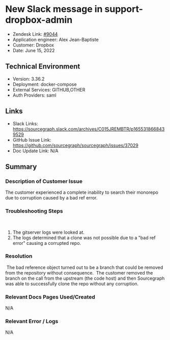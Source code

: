 ​
# New Slack message in support-dropbox-admin <!-- Ticket Title  Hint: include keywords to make it searchable -->

- Zendesk Link: [#9044](https://sourcegraph.zendesk.com/agent/tickets/9044)
- Application engineer: Alex Jean-Baptiste
- Customer: Dropbox <!-- Redact if this contains personally identifying information -->
- Date: June 15, 2022

<!-- Data populated from integration, speak to Ben Gordon or Michael Bali if not working -->
<!-- During Internal team trial, fill missing data manually (we are waiting for all data to sync) -->

## Technical Environment
- Version: 3.36.2​
- Deployment: docker-compose
- External Services: GITHUB,OTHER
- Auth Providers: saml


## Links
<!-- Data for application engineer manual entry -->
- Slack Links: https://sourcegraph.slack.com/archives/C015JREMBTR/p1655318668439529
- GitHub Issue Link: https://github.com/sourcegraph/sourcegraph/issues/37029
- Doc Update Link: N/A

## Summary
### Description of Customer Issue
The customer experienced a complete inability to search their monorepo due to corruption caused by a bad ref error.
​
### Troubleshooting Steps
​
1. The gitserver logs were looked at.
2. The logs determined that a clone was not possible due to a "bad ref error" causing a corrupted repo.

### Resolution
​
The bad reference object turned out to be a branch that could be removed from the repository without consequence.
​
The customer removed the branch on the call from the upstream (the code host) and then Sourcegraph was able to successfully clone the repo without any corruption.

### Relevant Docs Pages Used/Created
N/A
​
### Relevant Error / Logs
<!-- Please redact keys, tokens, and personal identifying information -->
N/A

<!-- Once complete, upload a copy to https://github.com/sourcegraph/support-tools-internal/tree/main/resolved-tickets as a .md file -->
<!-- Name the file 9044.md -->
